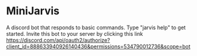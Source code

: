 # MiniJarvis
A discord bot that responds to basic commands.
Type "jarvis help" to get started. Invite this bot to your server by clicking this link
https://discord.com/api/oauth2/authorize?client_id=888633940926140436&permissions=534790012736&scope=bot

